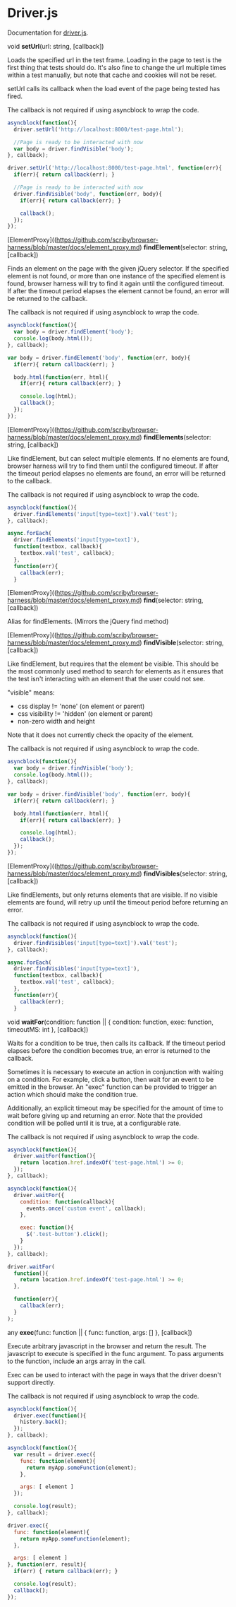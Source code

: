 # Driver.js

Documentation for [driver.js](https://github.com/scriby/browser-harness/blob/master/server/driver.js).

void **setUrl**(url: string, [callback])

Loads the specified url in the test frame. Loading in the page to test is the first thing that tests should do. It's also
fine to change the url multiple times within a test manually, but note that cache and cookies will not be reset.

setUrl calls its callback when the load event of the page being tested has fired.

The callback is not required if using asyncblock to wrap the code.

```javascript
asyncblock(function(){
  driver.setUrl('http://localhost:8000/test-page.html');

  //Page is ready to be interacted with now
  var body = driver.findVisible('body');
}, callback);
```

```javascript
driver.setUrl('http://localhost:8000/test-page.html', function(err){
  if(err){ return callback(err); }

  //Page is ready to be interacted with now
  driver.findVisible('body', function(err, body){
    if(err){ return callback(err); }

    callback();
  });
});
```

[ElementProxy]((https://github.com/scriby/browser-harness/blob/master/docs/element_proxy.md) **findElement**(selector: string, [callback])

Finds an element on the page with the given jQuery selector. If the specified element is not found, or more than one
instance of the specified element is found, browser harness will try to find it again until the configured timeout. If
after the timeout period elapses the element cannot be found, an error will be returned to the callback.

The callback is not required if using asyncblock to wrap the code.

```javascript
asyncblock(function(){
  var body = driver.findElement('body');
  console.log(body.html());
}, callback);
```

```javascript
var body = driver.findElement('body', function(err, body){
  if(err){ return callback(err); }

  body.html(function(err, html){
    if(err){ return callback(err); }

    console.log(html);
    callback();
  });
});
```

[ElementProxy]((https://github.com/scriby/browser-harness/blob/master/docs/element_proxy.md) **findElements**(selector: string, [callback])

Like findElement, but can select multiple elements. If no elements are found, browser harness will try to find them until
the configured timeout. If after the timeout period elapses no elements are found, an error will be returned to the callback.

The callback is not required if using asyncblock to wrap the code.

```javascript
asyncblock(function(){
  driver.findElements('input[type=text]').val('test');
}, callback);
```

```javascript
async.forEach(
  driver.findElements('input[type=text]'),
  function(textbox, callback){
    textbox.val('test', callback);
  },
  function(err){
    callback(err);
  }
```

[ElementProxy]((https://github.com/scriby/browser-harness/blob/master/docs/element_proxy.md) **find**(selector: string, [callback])

Alias for findElements. (Mirrors the jQuery find method)

[ElementProxy]((https://github.com/scriby/browser-harness/blob/master/docs/element_proxy.md) **findVisible**(selector: string, [callback])

Like findElement, but requires that the element be visible. This should be the most commonly used method to search for elements
as it ensures that the test isn't interacting with an element that the user could not see.

"visible" means:

* css display != 'none' (on element or parent)
* css visibility != 'hidden' (on element or parent)
* non-zero width and height

Note that it does not currently check the opacity of the element.

The callback is not required if using asyncblock to wrap the code.

```javascript
asyncblock(function(){
  var body = driver.findVisible('body');
  console.log(body.html());
}, callback);
```

```javascript
var body = driver.findVisible('body', function(err, body){
  if(err){ return callback(err); }

  body.html(function(err, html){
    if(err){ return callback(err); }

    console.log(html);
    callback();
  });
});
```

[ElementProxy]((https://github.com/scriby/browser-harness/blob/master/docs/element_proxy.md) **findVisibles**(selector: string, [callback])

Like findElements, but only returns elements that are visible. If no visible elements are found, will retry up until
the timeout period before returning an error.

The callback is not required if using asyncblock to wrap the code.

```javascript
asyncblock(function(){
  driver.findVisibles('input[type=text]').val('test');
}, callback);
```

```javascript
async.forEach(
  driver.findVisibles('input[type=text]'),
  function(textbox, callback){
    textbox.val('test', callback);
  },
  function(err){
    callback(err);
  }
```

void **waitFor**(condition: function || { condition: function, exec: function, timeoutMS: int }, [callback])

Waits for a condition to be true, then calls its callback. If the timeout period elapses before the condition becomes true,
an error is returned to the callback.

Sometimes it is necessary to execute an action in conjunction with waiting on a condition. For example, click a button,
then wait for an event to be emitted in the browser. An "exec" function can be provided to trigger an action which should
make the condition true.

Additionally, an explicit timeout may be specified for the amount of time to wait before giving up and returning an error.
Note that the provided condition will be polled until it is true, at a configurable rate.

The callback is not required if using asyncblock to wrap the code.

```javascript
asyncblock(function(){
  driver.waitFor(function(){
    return location.href.indexOf('test-page.html') >= 0;
  });
}, callback);
```

```javascript
asyncblock(function(){
  driver.waitFor({
    condition: function(callback){
      events.once('custom event', callback);
    },

    exec: function(){
      $('.test-button').click();
    }
  });
}, callback);
```

```javascript
driver.waitFor(
  function(){
    return location.href.indexOf('test-page.html') >= 0;
  },

  function(err){
    callback(err);
  }
);
```

any **exec**(func: function || { func: function, args: [] }, [callback])

Execute arbitrary javascript in the browser and return the result. The javascript to execute is specified in the func
argument. To pass arguments to the function, include an args array in the call.

Exec can be used to interact with the page in ways that the driver doesn't support directly.

The callback is not required if using asyncblock to wrap the code.

```javascript
asyncblock(function(){
  driver.exec(function(){
    history.back();
  });
}, callback);
```

```javascript
asyncblock(function(){
  var result = driver.exec({
    func: function(element){
      return myApp.someFunction(element);
    },

    args: [ element ]
  });

  console.log(result);
}, callback);
```

```javascript
driver.exec({
  func: function(element){
    return myApp.someFunction(element);
  },

  args: [ element ]
}, function(err, result){
  if(err) { return callback(err); }

  console.log(result);
  callback();
});
```